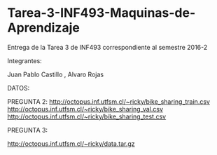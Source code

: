 # Tarea-3-INF493-Maquinas-de-Aprendizaje
Entrega de la Tarea 3 de INF493 correspondiente al semestre 2016-2

Integrantes:

Juan Pablo Castillo , Alvaro Rojas


DATOS:

PREGUNTA 2:
http://octopus.inf.utfsm.cl/~ricky/bike_sharing_train.csv
http://octopus.inf.utfsm.cl/~ricky/bike_sharing_val.csv
http://octopus.inf.utfsm.cl/~ricky/bike_sharing_test.csv



PREGUNTA 3:

http://octopus.inf.utfsm.cl/~ricky/data.tar.gz
